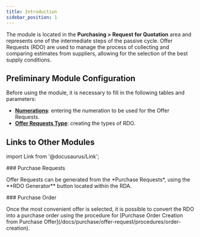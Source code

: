 ```yaml
---
title: Introduction 
sidebar_position: 1
---
```


The module is located in the **Purchasing > Request for Quotation** area and represents one of the intermediate steps of the passive cycle.
Offer Requests (RDO) are used to manage the process of collecting and comparing estimates from suppliers, allowing for the selection of the best supply conditions.

## **Preliminary Module Configuration**

Before using the module, it is necessary to fill in the following tables and parameters:     
- [**Numerations**](/docs/configurations/tables/fluentis-numerations): entering the numeration to be used for the Offer Requests.       
- [**Offer Requests Type**](/docs/configurations/tables/purchase/purchase-offer-type): creating the types of RDO.

## **Links to Other Modules**

import Link from '@docusaurus/Link';

<div className="cardContainer">
    <div className="card">
###     <Link to="/docs/purchase/purchase-requests/general-overview">Purchase Requests</Link>
        <p>Offer Requests can be generated from the *Purchase Requests*, using the **RDO Generator** button located within the RDA.</p>
    </div>
    <div className="card">
###     <Link to="/docs/purchase/purchase-orders/general-overview">Purchase Order</Link>
        <p>Once the most convenient offer is selected, it is possible to convert the RDO into a purchase order using the procedure for [Purchase Order Creation from Purchase Offer](/docs/purchase/offer-request/procedures/order-creation).</p>
    </div>
</div>